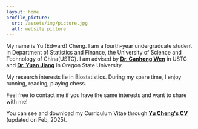 ```yaml
---
layout: home
profile_picture:
  src: /assets/img/picture.jpg
  alt: website picture
---
```


<p>
My name is Yu (Edward) Cheng. I am a fourth-year undergraduate student in Department of Statistics and Finance, the University of Science and Technology of China(USTC). I am advised by <strong><a href="https://bs.ustc.edu.cn/english/profile.php?id=352" target="_blank">Dr. Canhong Wen</a></strong> in USTC and <strong><a href="https://science.oregonstate.edu/directory/yuan-jiang" target="_blank">Dr. Yuan Jiang</a></strong> in Oregon State University. 
</p>
<p>
My research interests lie in Biostatistics. During my spare time, I enjoy running, reading, playing chess.

</p>

<p>
Feel free to contact me if you have the same interests and want to share with me!

</p>



<p>
You can see and download my Curriculum Vitae through <strong><a href="https://drive.google.com/file/d/14Fk-y4sEnN2tpcRtvd5IbbZ9ewiMpNT9/view?usp=drive_link" target="_blank"> Yu Cheng's CV </a></strong> (updated on Feb, 2025).
</p>
